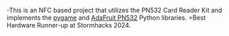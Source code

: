 -This is an NFC based project that utilizes the PN532 Card Reader Kit and implements the [pygame](https://www.pygame.org/) and [AdaFruit PN532](https://github.com/adafruit/Adafruit-PN532) Python libraries.
=Best Hardware Runner-up at Stormhacks 2024.
